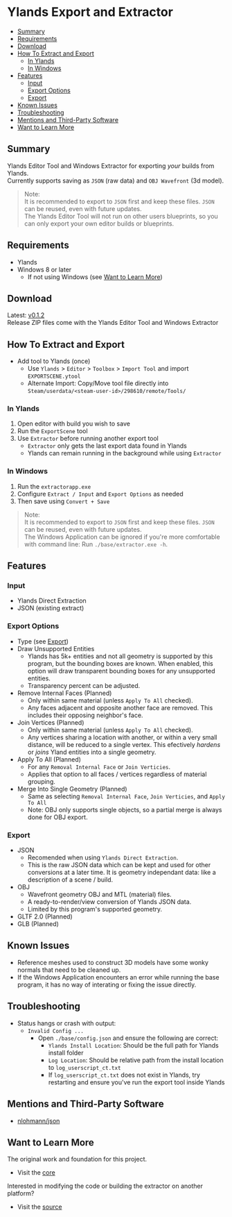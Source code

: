 # Ylands Export and Extractor

* [Summary](#summary)
* [Requirements](#requirements)
* [Download](#download)
* [How To Extract and Export](#how-to-extract-and-export)
  * [In Ylands](#in-ylands)
  * [In Windows](#in-windows)
* [Features](#features)
  * [Input](#input)
  * [Export Options](#export-options)
  * [Export](#export)
* [Known Issues](#known-issues)
* [Troubleshooting](#troubleshooting)
* [Mentions and Third-Party Software](#mentions-and-third-party-software)
* [Want to Learn More](#want-to-learn-more)

## Summary
Ylands Editor Tool and Windows Extractor for exporting *your* builds from Ylands.<br/>
Currently supports saving as `JSON` (raw data) and `OBJ Wavefront` (3d model).
> Note:<br/>
> It is recommended to export to `JSON` first and keep these files. `JSON` can be reused, even with future updates.<br/>
> The Ylands Editor Tool will not run on other users blueprints, so you can only export your own editor builds or blueprints.

## Requirements
* Ylands
* Windows 8 or later
  * If not using Windows (see [Want to Learn More](#want-to-learn-more))

## Download
Latest: [v0.1.2](#https://github.com/BinarySemaphore/ylands_exporter/releases/tag/v0.1.2)<br/>
Release ZIP files come with the Ylands Editor Tool and Windows Extractor

## How To Extract and Export
* Add tool to Ylands (once)
  * Use `Ylands` > `Editor` > `Toolbox` > `Import Tool` and import `EXPORTSCENE.ytool`
  * Alternate Import: Copy/Move tool file directly into `Steam/userdata/<steam-user-id>/298610/remote/Tools/`

### In Ylands
1. Open editor with build you wish to save
1. Run the `ExportScene` tool
1. Use `Extractor` before running another export tool
   * `Extractor` only gets the last export data found in Ylands
   * Ylands can remain running in the background while using `Extractor`

### In Windows
1. Run the `extractorapp.exe`
1. Configure `Extract / Input` and `Export Options` as needed
1. Then save using `Convert + Save`
> Note:<br/>
> It is recommended to export to `JSON` first and keep these files. `JSON` can be reused, even with future updates.<br/>
> The Windows Application can be ignored if you're more comfortable with command line: Run `./base/extractor.exe -h`. 

## Features
### Input
* Ylands Direct Extraction
* JSON (existing extract)

### Export Options
* Type (see [Export](#export))
* Draw Unsupported Entities
  * Ylands has 5k+ entities and not all geometry is supported by this program, but the bounding boxes are known.
  When enabled, this option will draw transparent bounding boxes for any unsupported entities.
  * Transparency percent can be adjusted.
* Remove Internal Faces (Planned)
  * Only within same material (unless `Apply To All` checked).
  * Any faces adjacent and opposite another face are removed. This includes their opposing neighbor's face.
* Join Vertices (Planned)
  * Only within same material (unless `Apply To All` checked).
  * Any vertices sharing a location with another, or within a very small distance, will be reduced to a single vertex. This efectively *hardens* or *joins* Yland entities into a single geometry.
* Apply To All (Planned)
  * For any `Removal Internal Face` or `Join Verticies`.
  * Applies that option to all faces / vertices regardless of material grouping.
* Merge Into Single Geometry (Planned)
  * Same as selecting `Removal Internal Face`, `Join Verticies`, and `Apply To All`
  * Note: OBJ only supports single objects, so a partial merge is always done for OBJ export.

### Export
* JSON
  * Recomended when using `Ylands Direct Extraction`.
  * This is the raw JSON data which can be kept and used for other conversions at a later time. It is geometry independant data: like a description of a scene / build.
* OBJ
  * Wavefront geometry OBJ and MTL (material) files.
  * A ready-to-render/view conversion of Ylands JSON data.
  * Limited by this program's supported geometry.
* GLTF 2.0 (Planned)
* GLB (Planned)

## Known Issues
* Reference meshes used to construct 3D models have some wonky normals that need to be cleaned up.
* If the Windows Application encounters an error while running the base program, it has no way of interating or fixing the issue directly.

## Troubleshooting
* Status hangs or crash with output:
  * `Invalid Config ...`
    * Open `./base/config.json` and ensure the following are correct:
      * `Ylands Install Location`: Should be the full path for Ylands install folder
      * `Log Location`: Should be relative path from the install location to `log_userscript_ct.txt`
      * If `log_userscript_ct.txt` does not exist in Ylands, try restarting and ensure you've run the export tool inside Ylands

## Mentions and Third-Party Software
* [nlohmann/json](https://github.com/nlohmann/json)

## Want to Learn More
The original work and foundation for this project.
* Visit the [core](https://github.com/BinarySemaphore/ylands_exporter/tree/main/core)

Interested in modifying the code or building the extractor on another platform?
* Visit the [source](https://github.com/BinarySemaphore/ylands_exporter/tree/main/src)